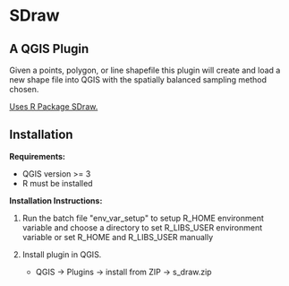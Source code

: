 # SDraw #
## A QGIS Plugin ##

Given a points, polygon, or line shapefile this plugin will create and load a new shape file into QGIS with the spatially balanced sampling method chosen. 

[Uses R Package SDraw.](https://github.com/tmcd82070/SDraw)

## Installation ##

**Requirements:**

- QGIS version >= 3
- R must be installed

**Installation Instructions:**

1. Run the batch file "env_var_setup" to setup R_HOME environment variable and choose a directory to set R_LIBS_USER environment variable or set R_HOME and R_LIBS_USER manually

2. Install plugin in QGIS.
	- QGIS -> Plugins -> install from ZIP -> s_draw.zip

